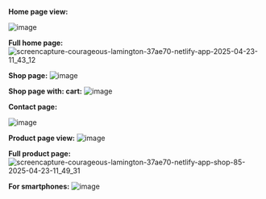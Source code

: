 **Home page view:**

![image](https://github.com/user-attachments/assets/1c62d0be-8be6-4b9a-a935-9010fd3b5937)



**Full home page:**
![screencapture-courageous-lamington-37ae70-netlify-app-2025-04-23-11_43_12](https://github.com/user-attachments/assets/9a86f8b5-d4c3-458a-bd8c-8462f1e85d3f)


**Shop page:**
![image](https://github.com/user-attachments/assets/12c76bc6-102b-429b-9030-5a08207ae45b)



**Shop page with: cart:**
![image](https://github.com/user-attachments/assets/5c8c3f79-20ec-4648-8419-b37eb822dff6)



**Contact page:**

![image](https://github.com/user-attachments/assets/e0d549b0-0155-407e-b8e8-de9cc68a71ed)



**Product page view:**
![image](https://github.com/user-attachments/assets/41588920-1ded-4429-b7c0-f3feab8192e2)



**Full product page:**
![screencapture-courageous-lamington-37ae70-netlify-app-shop-85-2025-04-23-11_49_31](https://github.com/user-attachments/assets/bd0a337f-45ce-447a-8c95-b70940aeceeb)



**For smartphones:**
![image](https://github.com/user-attachments/assets/ba4cd9b2-2f21-43f2-b77e-6e8d2a85bdb9)

